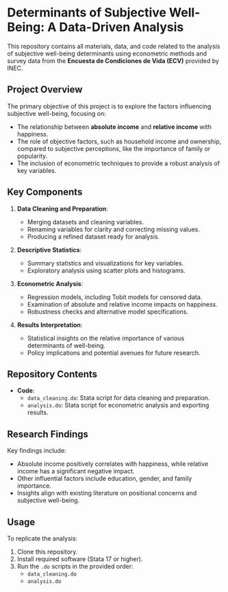 # Determinants of Subjective Well-Being: A Data-Driven Analysis

This repository contains all materials, data, and code related to the analysis of subjective well-being determinants using econometric methods and survey data from the **Encuesta de Condiciones de Vida (ECV)** provided by INEC.

## Project Overview

The primary objective of this project is to explore the factors influencing subjective well-being, focusing on:

- The relationship between **absolute income** and **relative income** with happiness.
- The role of objective factors, such as household income and ownership, compared to subjective perceptions, like the importance of family or popularity.
- The inclusion of econometric techniques to provide a robust analysis of key variables.

## Key Components

1. **Data Cleaning and Preparation**:
   - Merging datasets and cleaning variables.
   - Renaming variables for clarity and correcting missing values.
   - Producing a refined dataset ready for analysis.

2. **Descriptive Statistics**:
   - Summary statistics and visualizations for key variables.
   - Exploratory analysis using scatter plots and histograms.

3. **Econometric Analysis**:
   - Regression models, including Tobit models for censored data.
   - Examination of absolute and relative income impacts on happiness.
   - Robustness checks and alternative model specifications.

4. **Results Interpretation**:
   - Statistical insights on the relative importance of various determinants of well-being.
   - Policy implications and potential avenues for future research.

## Repository Contents

- **Code**:
  - `data_cleaning.do`: Stata script for data cleaning and preparation.
  - `analysis.do`: Stata script for econometric analysis and exporting results.

## Research Findings

Key findings include:
- Absolute income positively correlates with happiness, while relative income has a significant negative impact.
- Other influential factors include education, gender, and family importance.
- Insights align with existing literature on positional concerns and subjective well-being.

## Usage

To replicate the analysis:
1. Clone this repository.
2. Install required software (Stata 17 or higher).
3. Run the `.do` scripts in the provided order:
   - `data_cleaning.do`
   - `analysis.do`
